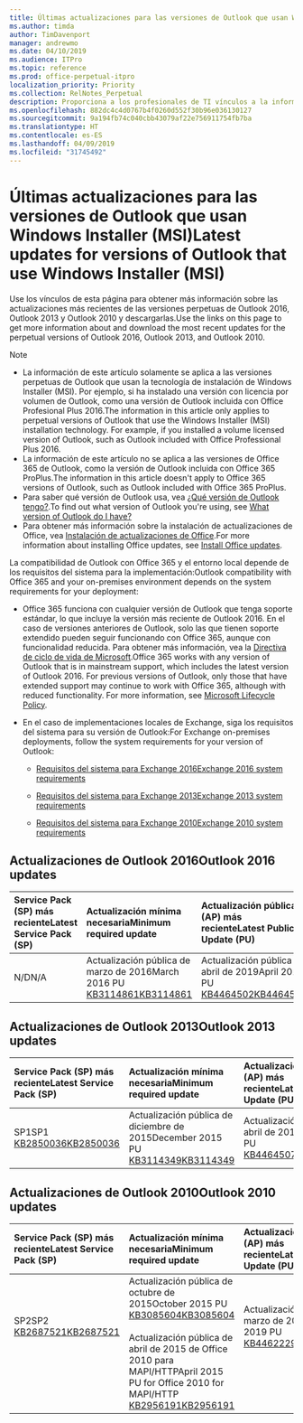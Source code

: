 ```yaml
---
title: Últimas actualizaciones para las versiones de Outlook que usan Windows Installer (MSI)
ms.author: timda
author: TimDavenport
manager: andrewmo
ms.date: 04/10/2019
ms.audience: ITPro
ms.topic: reference
ms.prod: office-perpetual-itpro
localization_priority: Priority
ms.collection: RelNotes_Perpetual
description: Proporciona a los profesionales de TI vínculos a la información de las últimas actualizaciones de las versiones perpetuas de Outlook 2016, Outlook 2013 y Outlook 2010.
ms.openlocfilehash: 882dc4c4d0767b4f0260d552f30b96e036130127
ms.sourcegitcommit: 9a194fb74c040cbb43079af22e756911754fb7ba
ms.translationtype: HT
ms.contentlocale: es-ES
ms.lasthandoff: 04/09/2019
ms.locfileid: "31745492"
---
```

# <a name="latest-updates-for-versions-of-outlook-that-use-windows-installer-msi"></a><span data-ttu-id="3056b-103">Últimas actualizaciones para las versiones de Outlook que usan Windows Installer (MSI)</span><span class="sxs-lookup"><span data-stu-id="3056b-103">Latest updates for versions of Outlook that use Windows Installer (MSI)</span></span>

<span data-ttu-id="3056b-104">Use los vínculos de esta página para obtener más información sobre las actualizaciones más recientes de las versiones perpetuas de Outlook 2016, Outlook 2013 y Outlook 2010 y descargarlas.</span><span class="sxs-lookup"><span data-stu-id="3056b-104">Use the links on this page to get more information about and download the most recent updates for the perpetual versions of Outlook 2016, Outlook 2013, and Outlook 2010.</span></span>
  
> [!NOTE]
> - <span data-ttu-id="3056b-p101">La información de este artículo solamente se aplica a las versiones perpetuas de Outlook que usan la tecnología de instalación de Windows Installer (MSI). Por ejemplo, si ha instalado una versión con licencia por volumen de Outlook, como una versión de Outlook incluida con Office Profesional Plus 2016.</span><span class="sxs-lookup"><span data-stu-id="3056b-p101">The information in this article only applies to perpetual versions of Outlook that use the Windows Installer (MSI) installation technology. For example, if you installed a volume licensed version of Outlook, such as Outlook included with Office Professional Plus 2016.</span></span>
> - <span data-ttu-id="3056b-107">La información de este artículo no se aplica a las versiones de Office 365 de Outlook, como la versión de Outlook incluida con Office 365 ProPlus.</span><span class="sxs-lookup"><span data-stu-id="3056b-107">The information in this article doesn't apply to Office 365 versions of Outlook, such as Outlook included with Office 365 ProPlus.</span></span>
> - <span data-ttu-id="3056b-108">Para saber qué versión de Outlook usa, vea [¿Qué versión de Outlook tengo?](https://support.office.com/article/b3a9568c-edb5-42b9-9825-d48d82b2257c).</span><span class="sxs-lookup"><span data-stu-id="3056b-108">To find out what version of Outlook you're using, see [What version of Outlook do I have?](https://support.office.com/article/b3a9568c-edb5-42b9-9825-d48d82b2257c)</span></span>
> - <span data-ttu-id="3056b-109">Para obtener más información sobre la instalación de actualizaciones de Office, vea [Instalación de actualizaciones de Office](https://support.office.com/article/2ab296f3-7f03-43a2-8e50-46de917611c5).</span><span class="sxs-lookup"><span data-stu-id="3056b-109">For more information about installing Office updates, see [Install Office updates](https://support.office.com/article/2ab296f3-7f03-43a2-8e50-46de917611c5).</span></span> 
  
<span data-ttu-id="3056b-110">La compatibilidad de Outlook con Office 365 y el entorno local depende de los requisitos del sistema para la implementación:</span><span class="sxs-lookup"><span data-stu-id="3056b-110">Outlook compatibility with Office 365 and your on-premises environment depends on the system requirements for your deployment:</span></span>
  
- <span data-ttu-id="3056b-p102">Office 365 funciona con cualquier versión de Outlook que tenga soporte estándar, lo que incluye la versión más reciente de Outlook 2016. En el caso de versiones anteriores de Outlook, solo las que tienen soporte extendido pueden seguir funcionando con Office 365, aunque con funcionalidad reducida. Para obtener más información, vea la [Directiva de ciclo de vida de Microsoft](https://support.microsoft.com/lifecycle).</span><span class="sxs-lookup"><span data-stu-id="3056b-p102">Office 365 works with any version of Outlook that is in mainstream support, which includes the latest version of Outlook 2016. For previous versions of Outlook, only those that have extended support may continue to work with Office 365, although with reduced functionality. For more information, see [Microsoft Lifecycle Policy](https://support.microsoft.com/lifecycle).</span></span>
    
- <span data-ttu-id="3056b-114">En el caso de implementaciones locales de Exchange, siga los requisitos del sistema para su versión de Outlook:</span><span class="sxs-lookup"><span data-stu-id="3056b-114">For Exchange on-premises deployments, follow the system requirements for your version of Outlook:</span></span>
    
  - [<span data-ttu-id="3056b-115">Requisitos del sistema para Exchange 2016</span><span class="sxs-lookup"><span data-stu-id="3056b-115">Exchange 2016 system requirements</span></span>](https://docs.microsoft.com/Exchange/plan-and-deploy/system-requirements)
    
  - [<span data-ttu-id="3056b-116">Requisitos del sistema para Exchange 2013</span><span class="sxs-lookup"><span data-stu-id="3056b-116">Exchange 2013 system requirements</span></span>](https://docs.microsoft.com/exchange/exchange-2013-system-requirements-exchange-2013-help)
    
  - [<span data-ttu-id="3056b-117">Requisitos del sistema para Exchange 2010</span><span class="sxs-lookup"><span data-stu-id="3056b-117">Exchange 2010 system requirements</span></span>](https://docs.microsoft.com/previous-versions/office/exchange-server-2010/aa996719(v=exchg.141))

   
## <a name="outlook-2016-updates"></a><span data-ttu-id="3056b-118">Actualizaciones de Outlook 2016</span><span class="sxs-lookup"><span data-stu-id="3056b-118">Outlook 2016 updates</span></span>

|**<span data-ttu-id="3056b-119">Service Pack (SP) más reciente</span><span class="sxs-lookup"><span data-stu-id="3056b-119">Latest Service Pack (SP)</span></span>**|**<span data-ttu-id="3056b-120">Actualización mínima necesaria</span><span class="sxs-lookup"><span data-stu-id="3056b-120">Minimum required update</span></span>**|**<span data-ttu-id="3056b-121">Actualización pública (AP) más reciente</span><span class="sxs-lookup"><span data-stu-id="3056b-121">Latest Public Update (PU)</span></span>**|
|:-----|:-----|:-----|
|<span data-ttu-id="3056b-122">N/D</span><span class="sxs-lookup"><span data-stu-id="3056b-122">N/A</span></span>  <br/> |<span data-ttu-id="3056b-123">Actualización pública de marzo de 2016</span><span class="sxs-lookup"><span data-stu-id="3056b-123">March 2016 PU</span></span> <br/>[<span data-ttu-id="3056b-124">KB3114861</span><span class="sxs-lookup"><span data-stu-id="3056b-124">KB3114861</span></span>](https://support.microsoft.com/help/3114861) <br/> |<span data-ttu-id="3056b-125">Actualización pública de abril de 2019</span><span class="sxs-lookup"><span data-stu-id="3056b-125">April 2019 PU</span></span> <br/>[<span data-ttu-id="3056b-126">KB4464502</span><span class="sxs-lookup"><span data-stu-id="3056b-126">KB4464502</span></span>](https://support.microsoft.com/help/4464502) 

## <a name="outlook-2013-updates"></a><span data-ttu-id="3056b-127">Actualizaciones de Outlook 2013</span><span class="sxs-lookup"><span data-stu-id="3056b-127">Outlook 2013 updates</span></span>

|**<span data-ttu-id="3056b-128">Service Pack (SP) más reciente</span><span class="sxs-lookup"><span data-stu-id="3056b-128">Latest Service Pack (SP)</span></span>**|**<span data-ttu-id="3056b-129">Actualización mínima necesaria</span><span class="sxs-lookup"><span data-stu-id="3056b-129">Minimum required update</span></span>**|**<span data-ttu-id="3056b-130">Actualización pública (AP) más reciente</span><span class="sxs-lookup"><span data-stu-id="3056b-130">Latest Public Update (PU)</span></span>**|
|:-----|:-----|:-----|
|<span data-ttu-id="3056b-131">SP1</span><span class="sxs-lookup"><span data-stu-id="3056b-131">SP1</span></span>  <br/>[<span data-ttu-id="3056b-132">KB2850036</span><span class="sxs-lookup"><span data-stu-id="3056b-132">KB2850036</span></span>](https://go.microsoft.com/fwlink/p/?LinkId=512538) <br/> |<span data-ttu-id="3056b-133">Actualización pública de diciembre de 2015</span><span class="sxs-lookup"><span data-stu-id="3056b-133">December 2015 PU</span></span> <br/>[<span data-ttu-id="3056b-134">KB3114349</span><span class="sxs-lookup"><span data-stu-id="3056b-134">KB3114349</span></span>](https://support.microsoft.com/kb/3114349) <br/> |<span data-ttu-id="3056b-135">Actualización pública de abril de 2019</span><span class="sxs-lookup"><span data-stu-id="3056b-135">April 2019 PU</span></span> <br/>[<span data-ttu-id="3056b-136">KB4464507</span><span class="sxs-lookup"><span data-stu-id="3056b-136">KB4464507</span></span>](https://support.microsoft.com/help/4464507)  |
   
## <a name="outlook-2010-updates"></a><span data-ttu-id="3056b-137">Actualizaciones de Outlook 2010</span><span class="sxs-lookup"><span data-stu-id="3056b-137">Outlook 2010 updates</span></span>

|**<span data-ttu-id="3056b-138">Service Pack (SP) más reciente</span><span class="sxs-lookup"><span data-stu-id="3056b-138">Latest Service Pack (SP)</span></span>**|**<span data-ttu-id="3056b-139">Actualización mínima necesaria</span><span class="sxs-lookup"><span data-stu-id="3056b-139">Minimum required update</span></span>**|**<span data-ttu-id="3056b-140">Actualización pública (AP) más reciente</span><span class="sxs-lookup"><span data-stu-id="3056b-140">Latest Public Update (PU)</span></span>**|
|:-----|:-----|:-----|
|<span data-ttu-id="3056b-141">SP2</span><span class="sxs-lookup"><span data-stu-id="3056b-141">SP2</span></span> <br/>[<span data-ttu-id="3056b-142">KB2687521</span><span class="sxs-lookup"><span data-stu-id="3056b-142">KB2687521</span></span>](https://go.microsoft.com/fwlink/p/?LinkId=512542) <br><br><br><br/> |<span data-ttu-id="3056b-143">Actualización pública de octubre de 2015</span><span class="sxs-lookup"><span data-stu-id="3056b-143">October 2015 PU</span></span> <br/> [<span data-ttu-id="3056b-144">KB3085604</span><span class="sxs-lookup"><span data-stu-id="3056b-144">KB3085604</span></span>](https://support.microsoft.com/kb/3085604) <br/><br/>  <span data-ttu-id="3056b-145">Actualización pública de abril de 2015 de Office 2010 para MAPI/HTTP</span><span class="sxs-lookup"><span data-stu-id="3056b-145">April 2015 PU for Office 2010 for MAPI/HTTP</span></span> <br/> [<span data-ttu-id="3056b-146">KB2956191</span><span class="sxs-lookup"><span data-stu-id="3056b-146">KB2956191</span></span>](https://support.microsoft.com/en-us/help/2956191/april-14-2015-update-for-office-2010-kb2956191) <br/> |<span data-ttu-id="3056b-147">Actualización pública de marzo de 2019</span><span class="sxs-lookup"><span data-stu-id="3056b-147">March 2019 PU</span></span> <br/>[<span data-ttu-id="3056b-148">KB4462229</span><span class="sxs-lookup"><span data-stu-id="3056b-148">KB4462229</span></span>](https://support.microsoft.com/help/4462229) <br><br><br><br/>|
   

